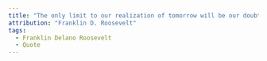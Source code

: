 ```yaml
---
title: "The only limit to our realization of tomorrow will be our doubts of today."
attribution: "Franklin D. Roosevelt"
tags:
  - Franklin Delano Roosevelt
  - Quote
---
```

